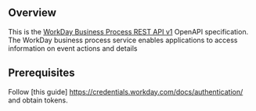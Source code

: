 ## Overview
This is the [WorkDay Business Process REST API v1](https://community.workday.com/sites/default/files/file-hosting/restapi/index.html) OpenAPI specification. The WorkDay business process service enables applications to access information on event actions and details
## Prerequisites

  Follow [this guide] https://credentials.workday.com/docs/authentication/ and obtain tokens.
